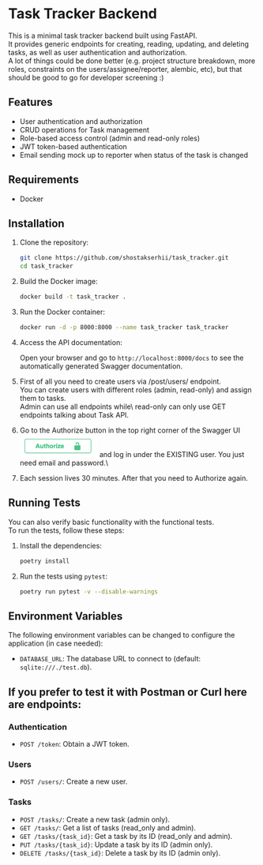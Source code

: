# Task Tracker Backend

This is a minimal task tracker backend built using FastAPI.\
It provides generic endpoints for creating, reading, updating, and deleting tasks, as well as user authentication and authorization.\
A lot of things could be done better (e.g. project structure breakdown, more roles, constraints on the users/assignee/reporter, alembic, etc), but that should be good to go for developer screening :)

## Features
- User authentication and authorization
- CRUD operations for Task management
- Role-based access control (admin and read-only roles)
- JWT token-based authentication
- Email sending mock up to reporter when status of the task is changed

## Requirements
- Docker

## Installation

1. Clone the repository:
    ```bash
    git clone https://github.com/shostakserhii/task_tracker.git
    cd task_tracker
    ```

2. Build the Docker image:
    ```bash
    docker build -t task_tracker .
    ```

3. Run the Docker container:
    ```bash
    docker run -d -p 8000:8000 --name task_tracker task_tracker
    ```

4. Access the API documentation:

    Open your browser and go to `http://localhost:8000/docs` to see the automatically generated Swagger documentation.

5. First of all you need to create users via /post/users/ endpoint.\
    You can create users with different roles (admin, read-only) and assign them to tasks.\
    Admin can use all endpoints while\ read-only can only use GET endpoints talking about Task API.
6. Go to the Authorize button in the top right corner of the Swagger UI ![auth button](./pic/auth_button.png) and log in under the EXISTING user. You just need email and password.\
7. Each session lives 30 minutes. After that you need to Authorize again.

## Running Tests

You can also verify basic functionality with the functional tests.\
To run the tests, follow these steps:

1. Install the dependencies:
    ```bash
    poetry install
    ```

2. Run the tests using `pytest`:
    ```bash
    poetry run pytest -v --disable-warnings
    ```
## Environment Variables
The following environment variables can be changed to configure the application (in case needed):
- `DATABASE_URL`: The database URL to connect to (default: `sqlite:///./test.db`).

## If you prefer to test it with Postman or Curl here are endpoints:
### Authentication
- `POST /token`: Obtain a JWT token.

### Users
- `POST /users/`: Create a new user.

### Tasks
- `POST /tasks/`: Create a new task (admin only).
- `GET /tasks/`: Get a list of tasks (read_only and admin).
- `GET /tasks/{task_id}`: Get a task by its ID (read_only and admin).
- `PUT /tasks/{task_id}`: Update a task by its ID (admin only).
- `DELETE /tasks/{task_id}`: Delete a task by its ID (admin only).
